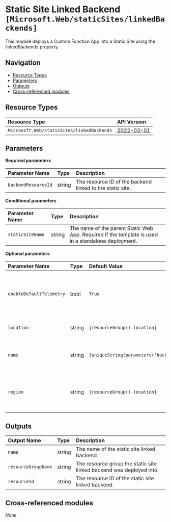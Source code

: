 # Static Site Linked Backend `[Microsoft.Web/staticSites/linkedBackends]`

This module deploys a Custom Function App into a Static Site using the linkedBackends property.

## Navigation

- [Resource Types](#Resource-Types)
- [Parameters](#Parameters)
- [Outputs](#Outputs)
- [Cross-referenced modules](#Cross-referenced-modules)

## Resource Types

| Resource Type | API Version |
| :-- | :-- |
| `Microsoft.Web/staticSites/linkedBackends` | [2022-03-01](https://docs.microsoft.com/en-us/azure/templates/Microsoft.Web/2022-03-01/staticSites/linkedBackends) |

## Parameters

**Required parameters**

| Parameter Name | Type | Description |
| :-- | :-- | :-- |
| `backendResourceId` | string | The resource ID of the backend linked to the static site. |

**Conditional parameters**

| Parameter Name | Type | Description |
| :-- | :-- | :-- |
| `staticSiteName` | string | The name of the parent Static Web App. Required if the template is used in a standalone deployment. |

**Optional parameters**

| Parameter Name | Type | Default Value | Description |
| :-- | :-- | :-- | :-- |
| `enableDefaultTelemetry` | bool | `True` | Enable telemetry via the Customer Usage Attribution ID (GUID). |
| `location` | string | `[resourceGroup().location]` | Location for all resources. |
| `name` | string | `[uniqueString(parameters('backendResourceId'))]` | Name of the backend to link to the static site. |
| `region` | string | `[resourceGroup().location]` | The region of the backend linked to the static site. |


## Outputs

| Output Name | Type | Description |
| :-- | :-- | :-- |
| `name` | string | The name of the static site linked backend. |
| `resourceGroupName` | string | The resource group the static site linked backend was deployed into. |
| `resourceId` | string | The resource ID of the static site linked backend. |

## Cross-referenced modules

_None_

